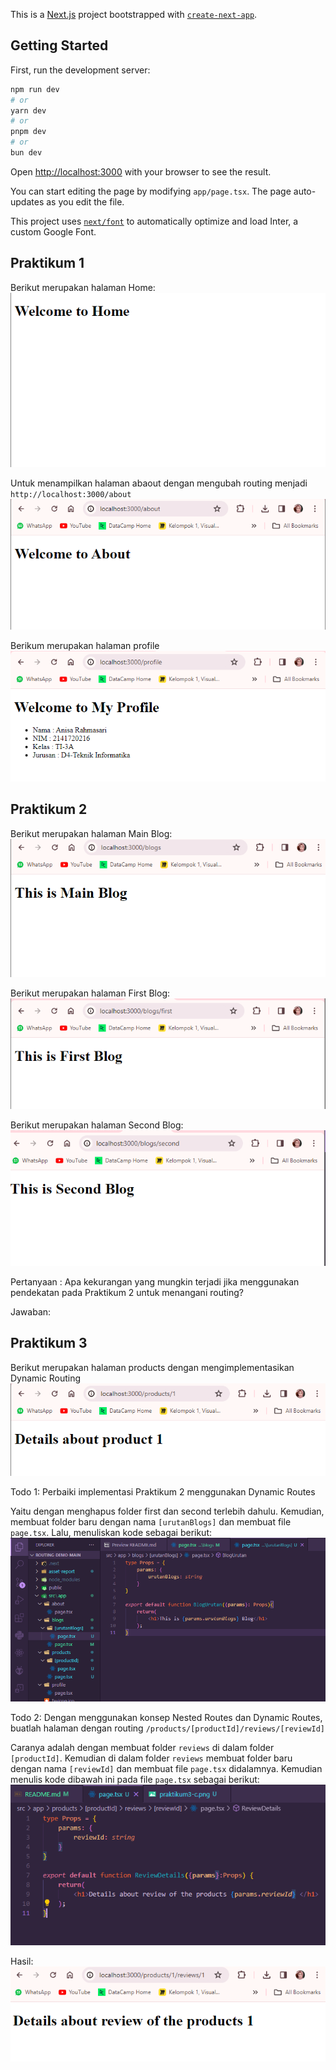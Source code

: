 This is a [Next.js](https://nextjs.org/) project bootstrapped with [`create-next-app`](https://github.com/vercel/next.js/tree/canary/packages/create-next-app).

## Getting Started

First, run the development server:

```bash
npm run dev
# or
yarn dev
# or
pnpm dev
# or
bun dev
```

Open [http://localhost:3000](http://localhost:3000) with your browser to see the result.

You can start editing the page by modifying `app/page.tsx`. The page auto-updates as you edit the file.

This project uses [`next/font`](https://nextjs.org/docs/basic-features/font-optimization) to automatically optimize and load Inter, a custom Google Font.

## Praktikum 1
Berikut merupakan halaman Home:
![alt text](asset-report/praktikum1-a.png)

Untuk menampilkan halaman abaout dengan mengubah routing menjadi `http://localhost:3000/about`
![alt text](asset-report/praktikum1-b.png)

Berikum merupakan halaman profile
![alt text](asset-report/praktikum1-c.png)

## Praktikum 2
Berikut merupakan halaman Main Blog:
![alt text](asset-report/praktikum2-a.png)

Berikut merupakan halaman First Blog:
![alt text](asset-report/praktikum2-b.png)

Berikut merupakan halaman Second Blog:
![alt text](asset-report/praktikum2-c.png)

Pertanyaan : Apa kekurangan yang mungkin terjadi jika menggunakan pendekatan pada Praktikum 2 untuk menangani routing?

Jawaban:


## Praktikum 3
Berikut merupakan halaman products dengan mengimplementasikan Dynamic Routing
![alt text](asset-report/praktikum3-a.png)

Todo 1: Perbaiki implementasi Praktikum 2 menggunakan Dynamic Routes

Yaitu dengan menghapus folder first dan second terlebih dahulu. Kemudian, membuat folder baru dengan nama `[urutanBlogs]` dan membuat file `page.tsx`. Lalu, menuliskan kode sebagai berikut:
![alt text](asset-report/praktikum3-b.png)


Todo 2: Dengan menggunakan konsep Nested Routes dan Dynamic Routes, buatlah halaman dengan routing 
`/products/[productId]/reviews/[reviewId]`

Caranya adalah dengan membuat folder `reviews` di dalam folder `[productId]`. Kemudian di dalam folder `reviews` membuat folder baru dengan nama `[reviewId]` dan membuat file `page.tsx` didalamnya. Kemudian menulis kode dibawah ini pada file `page.tsx` sebagai berikut:
![alt text](asset-report/praktikum3-d.png)

Hasil:
![alt text](asset-report/praktikum3-c.png)



